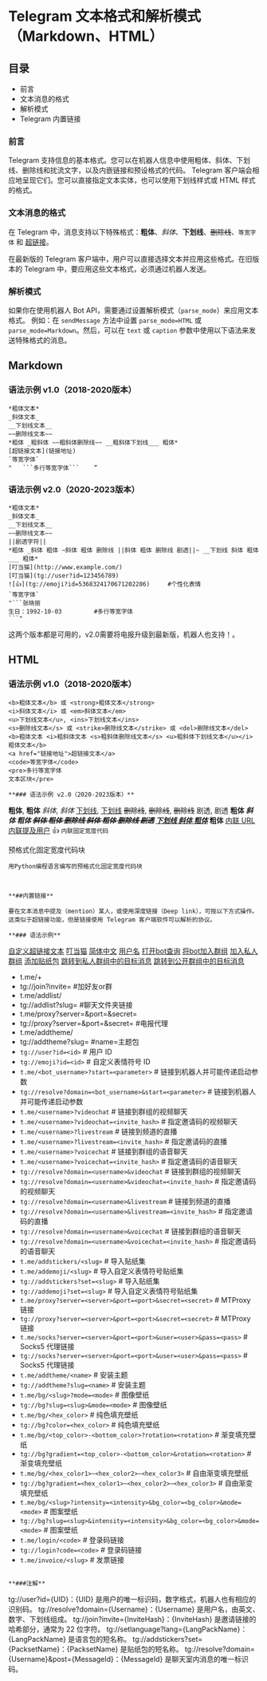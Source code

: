 # Telegram 文本格式和解析模式（Markdown、HTML）

## 目录

- 前言
- 文本消息的格式
- 解析模式
- Telegram 内置链接

### 前言

Telegram 支持信息的基本格式。您可以在机器人信息中使用粗体、斜体、下划线、删除线和扰流文字，以及内嵌链接和预设格式的代码。
Telegram 客户端会相应地呈现它们。您可以直接指定文本实体，也可以使用下划线样式或 HTML 样式的格式。

### 文本消息的格式

在 Telegram 中，消息支持以下特殊格式：**粗体**、*斜体*、__下划线__、~~删除线~~、`等宽字体` 和 [超链接](#)。

在最新版的 Telegram 客户端中，用户可以直接选择文本并应用这些格式。在旧版本的 Telegram 中，要应用这些文本格式，必须通过机器人发送。

### 解析模式

如果你在使用机器人 Bot API，需要通过设置解析模式（`parse_mode`）来应用文本格式。
例如：在 `sendMessage` 方法中设置 `parse_mode=HTML` 或 `parse_mode=Markdown`。然后，可以在 `text` 或 `caption` 参数中使用以下语法来发送特殊格式的消息。

## Markdown

### 语法示例 v1.0（2018-2020版本）
```
*粗体文本*
_斜体文本_
__下划线文本__
~~删除线文本~~
*粗体 _粗斜体 ~~粗斜体删除线~~ __粗斜体下划线___ 粗体*
[超链接文本](链接地址)
`等宽字体`
"   ```多行等宽字体```    ”
```
### 语法示例 v2.0（2020-2023版本）

```
*粗体文本*
_斜体文本_
__下划线文本__
~~删除线文本~~
||剧透字符||
*粗体 _斜体 粗体 ~斜体 粗体 删除线 ||斜体 粗体 删除线 剧透||~ __下划线 斜体 粗体___ 粗体*
[叮当猫](http://www.example.com/)
[叮当猫](tg://user?id=123456789)
![👍](tg://emoji?id=5368324170671202286)     #个性化表情
`等宽字体`
"```张晓丽
生日：1992-10-03         #多行等宽字体
```"
```
这两个版本都是可用的，v2.0需要将电报升级到最新版，机器人也支持！。


## HTML

### 语法示例 v1.0（2018-2020版本）
```
<b>粗体文本</b> 或 <strong>粗体文本</strong>
<i>斜体文本</i> 或 <em>斜体文本</em>
<u>下划线文本</u>, <ins>下划线文本</ins>
<s>删除线文本</s> 或 <strike>删除线文本</strike> 或 <del>删除线文本</del>
<b>粗体文本 <i>粗斜体文本 <s>粗斜体删除线文本</s> <u>粗斜体下划线文本</u></i> 粗体文本</b>
<a href="链接地址">超链接文本</a>
<code>等宽字体</code>
<pre>多行等宽字体
文本区块</pre>

**### 语法示例 v2.0（2020-2023版本）**
```
<b>粗体</b>, <strong>粗体</strong>
<i>斜体</i>, <em>斜体</em>
<u>下划线</u>, <ins>下划线</ins>
<s>删除线</s>, <strike>删除线</strike>, <del>删除线</del>
<span class="tg-spoiler">剧透</span>, <tg-spoiler>剧透</tg-spoiler>
<b>粗体 <i>斜体 粗体 <s>斜体 粗体 删除线 <span class="tg-spoiler">斜体 粗体 删除线 剧透</span></s> <u>下划线 斜体 粗体</u></i> 粗体</b>
<a href="http://www.example.com/">内联 URL</a>
<a href="tg://user?id=123456789">内联提及用户</a>
<tg-emoji emoji-id="5368324170671202286">👍</tg-emoji>
<code>内联固定宽度代码</code>
<pre>预格式化固定宽度代码块</pre>
<pre><code class="language-python">用Python编程语言编写的预格式化固定宽度代码块</code></pre>
```


**##内置链接**

要在文本消息中提及（mention）某人，或使用深度链接（Deep link），可按以下方式操作。这类似于超链接功能，但是链接使用 Telegram 客户端软件可以解析的协议。

**### 语法示例**

```
[自定义超链接文本](tg://user?id=用户UID)
[叮当猫](tg://user?id=123456789)
[简体中文](tg://setlanguage?lang=zhhanttw)
[用户名](tg://resolve?domain=用户名)
[打开bot查询](tg://resolve?domain=用户名Bot&start=payload)
[将bot加入群组](https://t.me/用户名Bot?startgroup=payload)
[加入私人群组](tg://join?invite=邀请链接哈希)
[添加贴纸包](tg://addstickers?set=贴纸包名称)
[跳转到私人群组中的目标消息](https://t.me/c/群组ID/消息ID)
[跳转到公开群组中的目标消息](https://t.me/用户名/消息ID)
- t.me/+<hash> 
- tg://join?invite=<hash>    #加好友or群
- t.me/addlist/<slug>
- tg://addlist?slug=<slug>     #聊天文件夹链接
- t.me/proxy?server=<server>&port=<port>&secret=<secret>   
- tg://proxy?server=<server>&port=<port>&secret=<secret>         #电报代理
- t.me/addtheme/<name>
- tg://addtheme?slug=<name>   #name=主题包
- `tg://user?id=<id>` # 用户 ID
- `tg://emoji?id=<id>` # 自定义表情符号 ID
- `t.me/<bot_username>?start=<parameter>` # 链接到机器人并可能传递启动参数
- `tg://resolve?domain=<bot_username>&start=<parameter>` # 链接到机器人并可能传递启动参数
- `t.me/<username>?videochat` # 链接到群组的视频聊天
- `t.me/<username>?videochat=<invite_hash>` # 指定邀请码的视频聊天
- `t.me/<username>?livestream` # 链接到频道的直播
- `t.me/<username>?livestream=<invite_hash>` # 指定邀请码的直播
- `t.me/<username>?voicechat` # 链接到群组的语音聊天
- `t.me/<username>?voicechat=<invite_hash>` # 指定邀请码的语音聊天
- `tg://resolve?domain=<username>&videochat` # 链接到群组的视频聊天
- `tg://resolve?domain=<username>&videochat=<invite_hash>` # 指定邀请码的视频聊天
- `tg://resolve?domain=<username>&livestream` # 链接到频道的直播
- `tg://resolve?domain=<username>&livestream=<invite_hash>` # 指定邀请码的直播
- `tg://resolve?domain=<username>&voicechat` # 链接到群组的语音聊天
- `tg://resolve?domain=<username>&voicechat=<invite_hash>` # 指定邀请码的语音聊天
- `t.me/addstickers/<slug>` # 导入贴纸集
- `t.me/addemoji/<slug>` # 导入自定义表情符号贴纸集
- `tg://addstickers?set=<slug>` # 导入贴纸集
- `tg://addemoji?set=<slug>` # 导入自定义表情符号贴纸集
- `t.me/proxy?server=<server>&port=<port>&secret=<secret>` # MTProxy 链接
- `tg://proxy?server=<server>&port=<port>&secret=<secret>` # MTProxy 链接
- `t.me/socks?server=<server>&port=<port>&user=<user>&pass=<pass>` # Socks5 代理链接
- `tg://socks?server=<server>&port=<port>&user=<user>&pass=<pass>` # Socks5 代理链接
- `t.me/addtheme/<name>` # 安装主题
- `tg://addtheme?slug=<name>` # 安装主题
- `t.me/bg/<slug>?mode=<mode>` # 图像壁纸
- `tg://bg?slug=<slug>&mode=<mode>` # 图像壁纸
- `t.me/bg/<hex_color>` # 纯色填充壁纸
- `tg://bg?color=<hex_color>` # 纯色填充壁纸
- `t.me/bg/<top_color>-<bottom_color>?rotation=<rotation>` # 渐变填充壁纸
- `tg://bg?gradient=<top_color>-<bottom_color>&rotation=<rotation>` # 渐变填充壁纸
- `t.me/bg/<hex_color1>~<hex_color2>~<hex_color3>` # 自由渐变填充壁纸
- `tg://bg?gradient=<hex_color1>~<hex_color2>~<hex_color3>` # 自由渐变填充壁纸
- `t.me/bg/<slug>?intensity=<intensity>&bg_color=<bg_color>&mode=<mode>` # 图案壁纸
- `tg://bg?slug=<slug>&intensity=<intensity>&bg_color=<bg_color>&mode=<mode>` # 图案壁纸
- `t.me/login/<code>` # 登录码链接
- `tg://login?code=<code>` # 登录码链接
- `t.me/invoice/<slug>` # 发票链接
```

**###注解**
```
tg://user?id={UID}：{UID} 是用户的唯一标识码，数字格式，机器人也有相应的识别码。
tg://resolve?domain={Username}：{Username} 是用户名，由英文、数字、下划线组成。
tg://join?invite={InviteHash}：{InviteHash} 是邀请链接的哈希部分，通常为 22 位字符。
tg://setlanguage?lang={LangPackName}：{LangPackName} 是语言包的短名称。
tg://addstickers?set={PacksetName}：{PacksetName} 是贴纸包的短名称。
tg://resolve?domain={Username}&post={MessageId}：{MessageId} 是聊天室内消息的唯一标识码。
```



